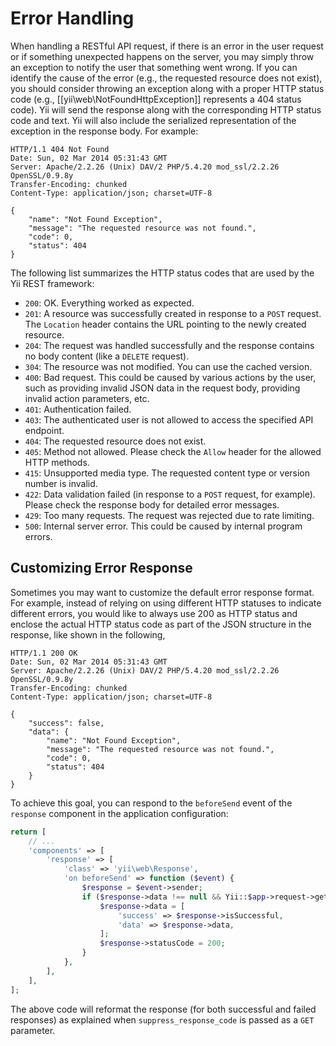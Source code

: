Error Handling
==============

When handling a RESTful API request, if there is an error in the user request or if something unexpected
happens on the server, you may simply throw an exception to notify the user that something went wrong.
If you can identify the cause of the error (e.g., the requested resource does not exist), you should
consider throwing an exception along with a proper HTTP status code (e.g., [[yii\web\NotFoundHttpException]]
represents a 404 status code). Yii will send the response along with the corresponding HTTP status
code and text. Yii will also include the serialized representation of the
exception in the response body. For example:

```
HTTP/1.1 404 Not Found
Date: Sun, 02 Mar 2014 05:31:43 GMT
Server: Apache/2.2.26 (Unix) DAV/2 PHP/5.4.20 mod_ssl/2.2.26 OpenSSL/0.9.8y
Transfer-Encoding: chunked
Content-Type: application/json; charset=UTF-8

{
    "name": "Not Found Exception",
    "message": "The requested resource was not found.",
    "code": 0,
    "status": 404
}
```

The following list summarizes the HTTP status codes that are used by the Yii REST framework:

* `200`: OK. Everything worked as expected.
* `201`: A resource was successfully created in response to a `POST` request. The `Location` header
   contains the URL pointing to the newly created resource.
* `204`: The request was handled successfully and the response contains no body content (like a `DELETE` request).
* `304`: The resource was not modified. You can use the cached version.
* `400`: Bad request. This could be caused by various actions by the user, such as providing invalid JSON
   data in the request body, providing invalid action parameters, etc.
* `401`: Authentication failed.
* `403`: The authenticated user is not allowed to access the specified API endpoint.
* `404`: The requested resource does not exist.
* `405`: Method not allowed. Please check the `Allow` header for the allowed HTTP methods.
* `415`: Unsupported media type. The requested content type or version number is invalid.
* `422`: Data validation failed (in response to a `POST` request, for example). Please check the response body for detailed error messages.
* `429`: Too many requests. The request was rejected due to rate limiting.
* `500`: Internal server error. This could be caused by internal program errors.


## Customizing Error Response <span id="customizing-error-response"></span>

Sometimes you may want to customize the default error response format. For example, instead of relying on
using different HTTP statuses to indicate different errors, you would like to always use 200 as HTTP status
and enclose the actual HTTP status code as part of the JSON structure in the response, like shown in the following,

```
HTTP/1.1 200 OK
Date: Sun, 02 Mar 2014 05:31:43 GMT
Server: Apache/2.2.26 (Unix) DAV/2 PHP/5.4.20 mod_ssl/2.2.26 OpenSSL/0.9.8y
Transfer-Encoding: chunked
Content-Type: application/json; charset=UTF-8

{
    "success": false,
    "data": {
        "name": "Not Found Exception",
        "message": "The requested resource was not found.",
        "code": 0,
        "status": 404
    }
}
```

To achieve this goal, you can respond to the `beforeSend` event of the `response` component in the application configuration:

```php
return [
    // ...
    'components' => [
        'response' => [
            'class' => 'yii\web\Response',
            'on beforeSend' => function ($event) {
                $response = $event->sender;
                if ($response->data !== null && Yii::$app->request->get('suppress_response_code')) {
                    $response->data = [
                        'success' => $response->isSuccessful,
                        'data' => $response->data,
                    ];
                    $response->statusCode = 200;
                }
            },
        ],
    ],
];
```

The above code will reformat the response (for both successful and failed responses) as explained when
`suppress_response_code` is passed as a `GET` parameter.
